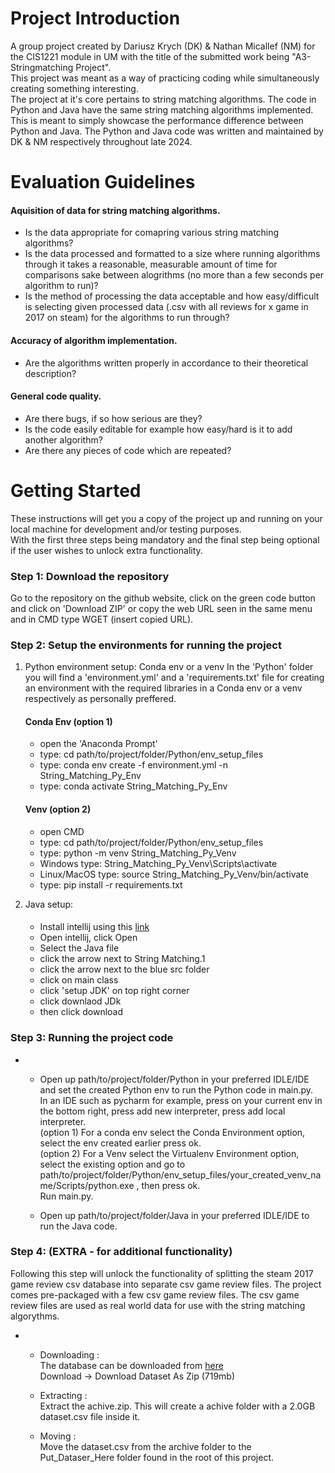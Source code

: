 # Project Introduction

A group project created by Dariusz Krych (DK) & Nathan Micallef (NM) for the CIS1221 module in UM with the title of the submitted work being "A3-Stringmatching Project".    
This project was meant as a way of practicing coding while simultaneously creating something interesting.  
The project at it's core pertains to string matching algorithms.
The code in Python and Java have the same string matching algorithms implemented.  
This is meant to simply showcase the performance difference between Python and Java. 
The Python and Java code was written and maintained by DK & NM respectively throughout late 2024.  


# Evaluation Guidelines

#### Aquisition of data for string matching algorithms.
- Is the data appropriate for comapring various string matching algorithms?
- Is the data processed and formatted to a size where running algorithms through it takes a reasonable, measurable amount of time for comparisons sake between alogrithms (no more than a few seconds per algorithm to run)?
- Is the method of processing the data acceptable and how easy/difficult is selecting given processed data (.csv with all reviews for x game in 2017 on steam) for the algorithms to run through?

#### Accuracy of algorithm implementation.
- Are the algorithms written properly in accordance to their theoretical description?

#### General code quality.
- Are there bugs, if so how serious are they? 
- Is the code easily editable for example how easy/hard is it to add another algorithm? 
- Are there any pieces of code which are repeated?


# Getting Started

These instructions will get you a copy of the project up and running on your local machine for development and/or testing purposes.  
With the first three steps being mandatory and the final step being optional if the user wishes to unlock extra functionality.

### Step 1: Download the repository

Go to the repository on the github website, click on the green code button and click on 'Download ZIP'
or copy the web URL seen in the same menu and in CMD type WGET (insert copied URL).

### Step 2: Setup the environments for running the project

1. Python environment setup: Conda env or a venv
In the 'Python' folder you will find a 'environment.yml' and a 'requirements.txt' file for creating an environment with the required libraries in a Conda env or a venv respectively as personally preffered.

    #### Conda Env   (option 1)
    - open the 'Anaconda Prompt'
    - type: cd path/to/project/folder/Python/env_setup_files
    - type: conda env create -f environment.yml -n String_Matching_Py_Env
    - type: conda activate String_Matching_Py_Env
    #### Venv        (option 2)
    - open CMD
    - type: cd path/to/project/folder/Python/env_setup_files
    - type: python -m venv String_Matching_Py_Venv
    - Windows type: String_Matching_Py_Venv\Scripts\activate
    - Linux/MacOS type: source String_Matching_Py_Venv/bin/activate
    - type: pip install -r requirements.txt  

2. Java setup:

    ####
    - Install intellij using this [link](https://www.jetbrains.com/idea/download/?source=google&medium=cpc&campaign=EMEA_en_WEST_IDEA_Branded&term=intellij&content=693349187751&gad_source=1&gclid=Cj0KCQiA4L67BhDUARIsADWrl7FPqNNOjc-STfK8U8uynHYUVBqTb__dXFDBgTAo9_MAU6hknkd48gQaAgMGEALw_wcB&section=windows)
    - Open intellij, click Open 
    - Select the Java file
    - click the arrow next to String Matching.1
    - click the arrow next to the blue src folder
    - click on main class
    - click 'setup JDK' on top right corner
    - click downlaod JDk
    - then click download

### Step 3: Running the project code
*
    - Open up path/to/project/folder/Python in your preferred IDLE/IDE and set the created Python env to run the Python code in main.py.  
    In an IDE such as pycharm for example, press on your current env in the bottom right, press add new interpreter, press add local interpreter.  
    (option 1) For a conda env select the Conda Environment option, select the env created earlier press ok.  
    (option 2) For a Venv select the Virtualenv Environment option, select the existing option and go to path/to/project/folder/Python/env_setup_files/your_created_venv_name/Scripts/python.exe , then press ok.  
    Run main.py.  

    - Open up path/to/project/folder/Java in your preferred IDLE/IDE to run the Java code.

### Step 4: (EXTRA - for additional functionality)

Following this step will unlock the functionality of splitting the steam 2017 game review csv database into separate csv game review files.
The project comes pre-packaged with a few csv game review files. The csv game review files are used as real world data for use with the string matching algorythms.

*
    - Downloading :  
 The database can be downloaded from [here](https://www.kaggle.com/datasets/andrewmvd/steam-reviews?resource=download)  
Download -> Download Dataset As Zip (719mb)

    - Extracting :  
 Extract the achive.zip. This will create a achive folder with a 2.0GB dataset.csv file inside it.

    - Moving :  
 Move the dataset.csv from the archive folder to the Put_Dataser_Here folder found in the root of this project.